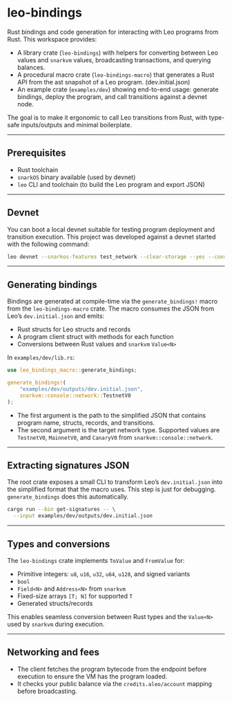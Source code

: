# leo-bindings

Rust bindings and code generation for interacting with Leo programs from Rust. This workspace provides:

- A library crate (`leo-bindings`) with helpers for converting between Leo values and `snarkvm` values, broadcasting transactions, and querying balances.
- A procedural macro crate (`leo-bindings-macro`) that generates a Rust API from the ast snapshot of a Leo program. (dev.initial.json)
- An example crate (`examples/dev`) showing end-to-end usage: generate bindings, deploy the program, and call transitions against a devnet node.

The goal is to make it ergonomic to call Leo transitions from Rust, with type-safe inputs/outputs and minimal boilerplate.

---

## Prerequisites

- Rust toolchain
- `snarkOS` binary available (used by devnet)
- `leo` CLI and toolchain (to build the Leo program and export JSON)

---

## Devnet

You can boot a local devnet suitable for testing program deployment and transition execution. This project was developed against a devnet started with the following command:

```bash
leo devnet --snarkos-features test_network --clear-storage --yes --consensus-heights 0,1,2,3,4,5,6,7,8 --snarkos ~/.cargo/bin/snarkos --tmux
```

---

## Generating bindings

Bindings are generated at compile-time via the `generate_bindings!` macro from the `leo-bindings-macro` crate. The macro consumes the JSON from Leo’s `dev.initial.json` and emits:

- Rust structs for Leo structs and records
- A program client struct with methods for each function
- Conversions between Rust values and `snarkvm` `Value<N>`

In `examples/dev/lib.rs`:

```rust
use leo_bindings_macro::generate_bindings;

generate_bindings!(
    "examples/dev/outputs/dev.initial.json",
    snarkvm::console::network::TestnetV0
);
```

- The first argument is the path to the simplified JSON that contains program name, structs, records, and transitions.
- The second argument is the target network type. Supported values are `TestnetV0`, `MainnetV0`, and `CanaryV0` from `snarkvm::console::network`.

---

## Extracting signatures JSON

The root crate exposes a small CLI to transform Leo’s `dev.initial.json` into the simplified format that the macro uses.
This step is just for debugging. `generate_bindings` does this automatically.

```bash
cargo run --bin get-signatures -- \
  --input examples/dev/outputs/dev.initial.json
```

---

## Types and conversions

The `leo-bindings` crate implements `ToValue` and `FromValue` for:

- Primitive integers: `u8`, `u16`, `u32`, `u64`, `u128`, and signed variants
- `bool`
- `Field<N>` and `Address<N>` from `snarkvm`
- Fixed-size arrays `[T; N]` for supported `T`
- Generated structs/records

This enables seamless conversion between Rust types and the `Value<N>` used by `snarkvm` during execution.

---

## Networking and fees

- The client fetches the program bytecode from the endpoint before execution to ensure the VM has the program loaded.
- It checks your public balance via the `credits.aleo/account` mapping before broadcasting.
